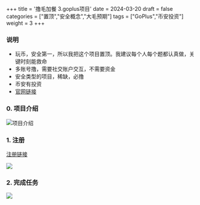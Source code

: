 +++
title = '撸毛加餐 3.goplus项目'
date = 2024-03-20
draft = false
categories = ["置顶","安全概念","大毛预期"]
tags = ["GoPlus","币安投资"]
weight = 3
+++


### 说明
- 玩币，安全第一，所以我把这个项目置顶。我建议每个人每个题都认真做，关键时刻能救命
- 多账号撸，需要社交账户交互，不需要资金
- 安全类型的项目，稀缺，必撸
- 币安有投资
- [官网链接](https://secwarex.io?channelCode=YSUASNFF)

### 0. 项目介绍
![项目介绍](/airdrop/goplus-rootdata.png)

### 1. 注册
[注册链接](https://secwarex.io?channelCode=YSUASNFF)

![](/airdrop/goplus-1.png)

### 2. 完成任务
![](/airdrop/goplus-2.png)
